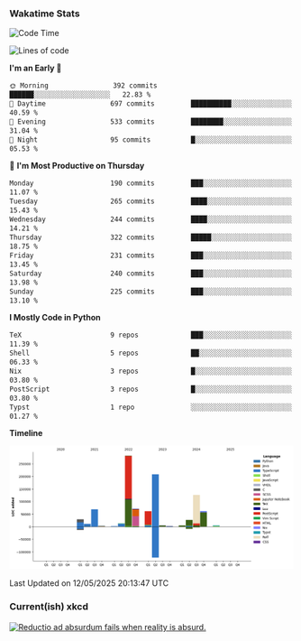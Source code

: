 ### Wakatime Stats
<!--START_SECTION:waka-->
![Code Time](http://img.shields.io/badge/Code%20Time-3%2C213%20hrs%2019%20mins-blue)

![Lines of code](https://img.shields.io/badge/From%20Hello%20World%20I%27ve%20Written-983.8%20thousand%20lines%20of%20code-blue)

**I'm an Early 🐤** 

```text
🌞 Morning                392 commits         ██████░░░░░░░░░░░░░░░░░░░   22.83 % 
🌆 Daytime                697 commits         ██████████░░░░░░░░░░░░░░░   40.59 % 
🌃 Evening                533 commits         ████████░░░░░░░░░░░░░░░░░   31.04 % 
🌙 Night                  95 commits          █░░░░░░░░░░░░░░░░░░░░░░░░   05.53 % 
```
📅 **I'm Most Productive on Thursday** 

```text
Monday                   190 commits         ███░░░░░░░░░░░░░░░░░░░░░░   11.07 % 
Tuesday                  265 commits         ████░░░░░░░░░░░░░░░░░░░░░   15.43 % 
Wednesday                244 commits         ████░░░░░░░░░░░░░░░░░░░░░   14.21 % 
Thursday                 322 commits         █████░░░░░░░░░░░░░░░░░░░░   18.75 % 
Friday                   231 commits         ███░░░░░░░░░░░░░░░░░░░░░░   13.45 % 
Saturday                 240 commits         ███░░░░░░░░░░░░░░░░░░░░░░   13.98 % 
Sunday                   225 commits         ███░░░░░░░░░░░░░░░░░░░░░░   13.10 % 
```


**I Mostly Code in Python** 

```text
TeX                      9 repos             ███░░░░░░░░░░░░░░░░░░░░░░   11.39 % 
Shell                    5 repos             ██░░░░░░░░░░░░░░░░░░░░░░░   06.33 % 
Nix                      3 repos             █░░░░░░░░░░░░░░░░░░░░░░░░   03.80 % 
PostScript               3 repos             █░░░░░░░░░░░░░░░░░░░░░░░░   03.80 % 
Typst                    1 repo              ░░░░░░░░░░░░░░░░░░░░░░░░░   01.27 % 
```



**Timeline**

![Lines of Code chart](https://raw.githubusercontent.com/joshuajeschek/joshuajeschek/main/assets/bar_graph.png)


 Last Updated on 12/05/2025 20:13:47 UTC
<!--END_SECTION:waka-->

### Current(ish) xkcd
<a id="xkcd-a" title="Reductio ad absurdum fails when reality is absurd." href="https://www.xkcd.com" target="_blank">
        <img align="center" id="xkcd-img" src="https://imgs.xkcd.com/comics/pascals_law.png" alt="Reductio ad absurdum fails when reality is absurd." height=300 />
</a>
